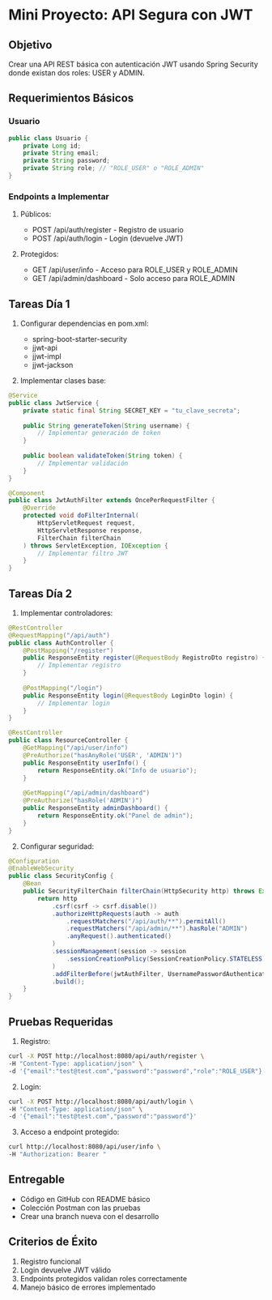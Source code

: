 # Mini Proyecto: API Segura con JWT

## Objetivo
Crear una API REST básica con autenticación JWT usando Spring Security donde existan dos roles: USER y ADMIN.

## Requerimientos Básicos

### Usuario
```java
public class Usuario {
    private Long id;
    private String email;
    private String password;
    private String role; // "ROLE_USER" o "ROLE_ADMIN"
}
```

### Endpoints a Implementar

1. Públicos:
   - POST /api/auth/register - Registro de usuario
   - POST /api/auth/login - Login (devuelve JWT)

2. Protegidos:
   - GET /api/user/info - Acceso para ROLE_USER y ROLE_ADMIN
   - GET /api/admin/dashboard - Solo acceso para ROLE_ADMIN

## Tareas Día 1

1. Configurar dependencias en pom.xml:
   - spring-boot-starter-security
   - jjwt-api
   - jjwt-impl
   - jjwt-jackson

2. Implementar clases base:
```java
@Service
public class JwtService {
    private static final String SECRET_KEY = "tu_clave_secreta";
    
    public String generateToken(String username) {
        // Implementar generación de token
    }
    
    public boolean validateToken(String token) {
        // Implementar validación
    }
}

@Component
public class JwtAuthFilter extends OncePerRequestFilter {
    @Override
    protected void doFilterInternal(
        HttpServletRequest request,
        HttpServletResponse response,
        FilterChain filterChain
    ) throws ServletException, IOException {
        // Implementar filtro JWT
    }
}
```

## Tareas Día 2

1. Implementar controladores:
```java
@RestController
@RequestMapping("/api/auth")
public class AuthController {
    @PostMapping("/register")
    public ResponseEntity register(@RequestBody RegistroDto registro) {
        // Implementar registro
    }
    
    @PostMapping("/login")
    public ResponseEntity login(@RequestBody LoginDto login) {
        // Implementar login
    }
}

@RestController
public class ResourceController {
    @GetMapping("/api/user/info")
    @PreAuthorize("hasAnyRole('USER', 'ADMIN')")
    public ResponseEntity userInfo() {
        return ResponseEntity.ok("Info de usuario");
    }
    
    @GetMapping("/api/admin/dashboard")
    @PreAuthorize("hasRole('ADMIN')")
    public ResponseEntity adminDashboard() {
        return ResponseEntity.ok("Panel de admin");
    }
}
```

2. Configurar seguridad:
```java
@Configuration
@EnableWebSecurity
public class SecurityConfig {
    @Bean
    public SecurityFilterChain filterChain(HttpSecurity http) throws Exception {
        return http
            .csrf(csrf -> csrf.disable())
            .authorizeHttpRequests(auth -> auth
                .requestMatchers("/api/auth/**").permitAll()
                .requestMatchers("/api/admin/**").hasRole("ADMIN")
                .anyRequest().authenticated()
            )
            .sessionManagement(session -> session
                .sessionCreationPolicy(SessionCreationPolicy.STATELESS)
            )
            .addFilterBefore(jwtAuthFilter, UsernamePasswordAuthenticationFilter.class)
            .build();
    }
}
```

## Pruebas Requeridas

1. Registro:
```bash
curl -X POST http://localhost:8080/api/auth/register \
-H "Content-Type: application/json" \
-d '{"email":"test@test.com","password":"password","role":"ROLE_USER"}'
```

2. Login:
```bash
curl -X POST http://localhost:8080/api/auth/login \
-H "Content-Type: application/json" \
-d '{"email":"test@test.com","password":"password"}'
```

3. Acceso a endpoint protegido:
```bash
curl http://localhost:8080/api/user/info \
-H "Authorization: Bearer "
```

## Entregable
- Código en GitHub con README básico
- Colección Postman con las pruebas
- Crear una branch nueva con el desarrollo

## Criterios de Éxito
1. Registro funcional
2. Login devuelve JWT válido
3. Endpoints protegidos validan roles correctamente
4. Manejo básico de errores implementado
